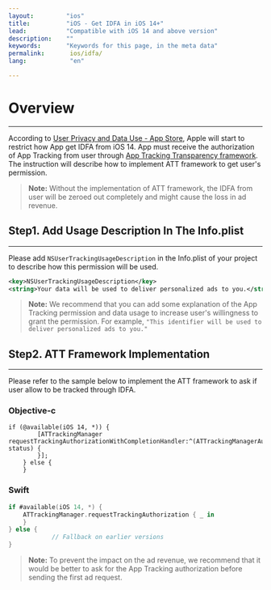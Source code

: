 ```yaml
---
layout:         "ios"
title:          "iOS - Get IDFA in iOS 14+"
lead:           "Compatible with iOS 14 and above version"
description:    ""
keywords:       "Keywords for this page, in the meta data"
permalink:       ios/idfa/
lang:            "en"

---
```

# Overview
---
According to [User Privacy and Data Use - App Store], Apple will start to restrict how App get IDFA from iOS 14. App must receive the authorization of App Tracking from user through [App Tracking Transparency framework]. The instruction will describe how to implement ATT framework to get user's permission.

>**Note:** Without the implementation of ATT framework, the IDFA from user will be zeroed out completely and might cause the loss in ad revenue.


## Step1. Add Usage Description In The Info.plist
---
Please add `NSUserTrackingUsageDescription` in the Info.plist of your project to describe how this permission will be used.


```xml
<key>NSUserTrackingUsageDescription</key>
<string>Your data will be used to deliver personalized ads to you.</string>
```

>**Note:** We recommend that you can add some explanation of the App Tracking permission and data usage to increase user's willingness to grant the permission. For example, `"This identifier will be used to deliver personalized ads to you."`


## Step2. ATT Framework Implementation
---
Please refer to the sample below to implement the ATT framework to ask if user allow to be tracked through IDFA.

### Objective-c

```objc
if (@available(iOS 14, *)) {
        [ATTrackingManager requestTrackingAuthorizationWithCompletionHandler:^(ATTrackingManagerAuthorizationStatus status) {
        }];
    } else {
    }
```


### Swift

```swift
if #available(iOS 14, *) {
	ATTrackingManager.requestTrackingAuthorization { _ in
	}
} else {
            // Fallback on earlier versions
}
```

>**Note:** To prevent the impact on the ad revenue, we recommend that it would be better to ask for the App Tracking authorization before sending the first ad request.


[User Privacy and Data Use - App Store]: https://developer.apple.com/app-store/user-privacy-and-data-use/
[App Tracking Transparency framework]: https://developer.apple.com/documentation/apptrackingtransparency